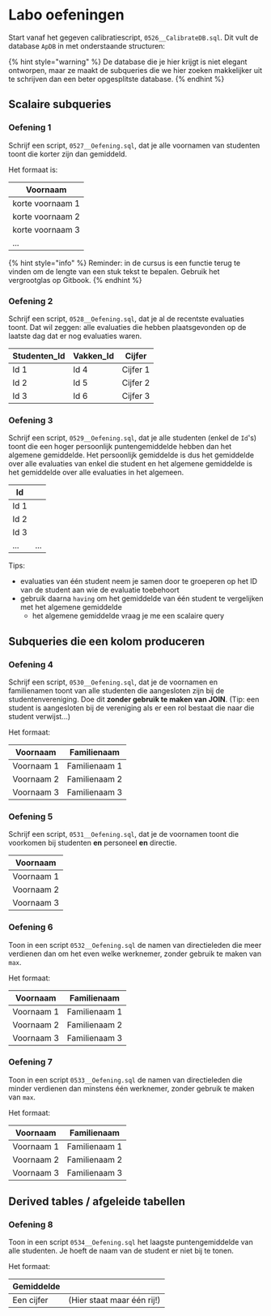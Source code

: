 # Labo oefeningen

Start vanaf het gegeven calibratiescript, `0526__CalibrateDB.sql`. Dit vult de database `ApDB` in met onderstaande structuren:

{% hint style="warning" %}
De database die je hier krijgt is niet elegant ontworpen, maar ze maakt de subqueries die we hier zoeken makkelijker uit te schrijven dan een beter opgesplitste database.
{% endhint %}

## Scalaire subqueries

### Oefening 1

Schrijf een script, `0527__Oefening.sql`, dat je alle voornamen van studenten toont die korter zijn dan gemiddeld.

Het formaat is:

| Voornaam         |
| ---------------- |
| korte voornaam 1 |
| korte voornaam 2 |
| korte voornaam 3 |
| ...              |

{% hint style="info" %}
Reminder: in de cursus is een functie terug te vinden om de lengte van een stuk tekst te bepalen. Gebruik het vergrootglas op Gitbook.
{% endhint %}

### Oefening 2

Schrijf een script, `0528__Oefening.sql`, dat je al de recentste evaluaties toont. Dat wil zeggen: alle evaluaties die hebben plaatsgevonden op de laatste dag dat er nog evaluaties waren.

| Studenten\_Id | Vakken\_Id | Cijfer   |
| ------------- | ---------- | -------- |
| Id 1          | Id 4       | Cijfer 1 |
| Id 2          | Id 5       | Cijfer 2 |
| Id 3          | Id 6       | Cijfer 3 |

### Oefening 3

Schrijf een script, `0529__Oefening.sql`, dat je alle studenten (enkel de `Id`'s) toont die een hoger persoonlijk puntengemiddelde hebben dan het algemene gemiddelde. Het persoonlijk gemiddelde is dus het gemiddelde over alle evaluaties van enkel die student en het algemene gemiddelde is het gemiddelde over alle evaluaties in het algemeen.

| Id   |     |
| ---- | --- |
| Id 1 |     |
| Id 2 |     |
| Id 3 |     |
| ...  | ... |

Tips:

* evaluaties van één student neem je samen door te groeperen op het ID van de student aan wie de evaluatie toebehoort
* gebruik daarna `having` om het gemiddelde van één student te vergelijken met het algemene gemiddelde
  * het algemene gemiddelde vraag je me een scalaire query

## Subqueries die een kolom produceren

### Oefening 4

Schrijf een script, `0530__Oefening.sql`, dat je de voornamen en familienamen toont van alle studenten die aangesloten zijn bij de studentenvereniging. Doe dit **zonder gebruik te maken van JOIN**. (Tip: een student is aangesloten bij de vereniging als er een rol bestaat die naar die student verwijst...)

Het formaat:

| Voornaam   | Familienaam   |
| ---------- | ------------- |
| Voornaam 1 | Familienaam 1 |
| Voornaam 2 | Familienaam 2 |
| Voornaam 3 | Familienaam 3 |

### Oefening 5

Schrijf een script, `0531__Oefening.sql`, dat je de voornamen toont die voorkomen bij studenten **en** personeel **en** directie.

| Voornaam   |
| ---------- |
| Voornaam 1 |
| Voornaam 2 |
| Voornaam 3 |

### Oefening 6

Toon in een script `0532__Oefening.sql` de namen van directieleden die meer verdienen dan om het even welke werknemer, zonder gebruik te maken van `max`.

Het formaat:

| Voornaam   | Familienaam   |
| ---------- | ------------- |
| Voornaam 1 | Familienaam 1 |
| Voornaam 2 | Familienaam 2 |
| Voornaam 3 | Familienaam 3 |

### Oefening 7

Toon in een script `0533__Oefening.sql` de namen van directieleden die minder verdienen dan minstens één werknemer, zonder gebruik te maken van `max`.

Het formaat:

| Voornaam   | Familienaam   |
| ---------- | ------------- |
| Voornaam 1 | Familienaam 1 |
| Voornaam 2 | Familienaam 2 |
| Voornaam 3 | Familienaam 3 |

## Derived tables / afgeleide tabellen

### Oefening 8

Toon in een script `0534__Oefening.sql` het laagste puntengemiddelde van alle studenten. Je hoeft de naam van de student er niet bij te tonen.

Het formaat:

| Gemiddelde |                            |
| ---------- | -------------------------- |
| Een cijfer | (Hier staat maar één rij!) |
